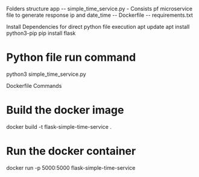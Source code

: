 Folders structure 
app
-- simple_time_service.py - Consists pf microservice file to generate response ip and date_time
-- Dockerfile
-- requirements.txt

Install Dependencies for direct python file execution
apt update 
apt install python3-pip
pip install flask

# Python file run command
python3 simple_time_service.py

Dockerfile Commands
# Build the docker image
docker build -t flask-simple-time-service .
# Run the docker container 
docker run -p 5000:5000 flask-simple-time-service
